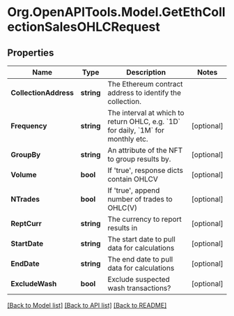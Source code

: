 # Org.OpenAPITools.Model.GetEthCollectionSalesOHLCRequest

## Properties

Name | Type | Description | Notes
------------ | ------------- | ------------- | -------------
**CollectionAddress** | **string** | The Ethereum contract address to identify the collection. | 
**Frequency** | **string** | The interval at which to return OHLC, e.g. &#x60;1D&#x60; for daily, &#x60;1M&#x60; for monthly etc. | [optional] 
**GroupBy** | **string** | An attribute of the NFT to group results by. | [optional] 
**Volume** | **bool** | If &#39;true&#39;, response dicts contain OHLCV | [optional] 
**NTrades** | **bool** | If &#39;true&#39;, append number of trades to OHLC(V) | [optional] 
**ReptCurr** | **string** | The currency to report results in | [optional] 
**StartDate** | **string** | The start date to pull data for calculations | [optional] 
**EndDate** | **string** | The end date to pull data for calculations | [optional] 
**ExcludeWash** | **bool** | Exclude suspected wash transactions? | [optional] 

[[Back to Model list]](../README.md#documentation-for-models) [[Back to API list]](../README.md#documentation-for-api-endpoints) [[Back to README]](../README.md)

